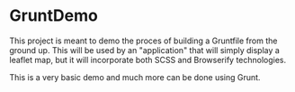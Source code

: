 GruntDemo
=========

This project is meant to demo the proces of building a Gruntfile from the ground
up. This will be used by an "application" that will simply display a leaflet
map, but it will incorporate both SCSS and Browserify technologies.

This is a very basic demo and much more can be done using Grunt.
